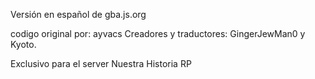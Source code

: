 Versión en español de gba.js.org 

codigo original por:  ayvacs
Creadores y traductores: GingerJewMan0 y Kyoto.

Exclusivo para el server Nuestra Historia RP
